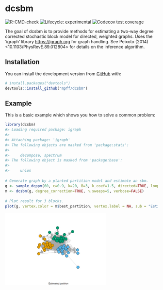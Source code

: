 
<!-- README.md is generated from README.Rmd. Please edit that file -->

# dcsbm

<!-- badges: start -->

[![R-CMD-check](https://github.com/mpff/dcsbm/workflows/R-CMD-check/badge.svg)](https://github.com/mpff/dcsbm/actions)
[![Lifecycle:
experimental](https://img.shields.io/badge/lifecycle-experimental-orange.svg)](https://lifecycle.r-lib.org/articles/stages.html#experimental)
[![Codecov test
coverage](https://codecov.io/gh/mpff/dcsbm/branch/main/graph/badge.svg)](https://app.codecov.io/gh/mpff/dcsbm?branch=main)
<!-- badges: end -->

The goal of dcsbm is to provide methods for estimating a two-way degree
corrected stochastic block model for directed, weighted graphs. Uses the
‘igraph’ library <https://igraph.org> for graph handling. See Peixoto
(2014) \<10.1103/PhysRevE.89.012804\> for details on the inference
algorithm.

## Installation

You can install the development version from
[GitHub](https://github.com/) with:

``` r
# install.packages("devtools")
devtools::install_github("mpff/dcsbm")
```

## Example

This is a basic example which shows you how to solve a common problem:

``` r
library(dcsbm)
#> Loading required package: igraph
#> 
#> Attaching package: 'igraph'
#> The following objects are masked from 'package:stats':
#> 
#>     decompose, spectrum
#> The following object is masked from 'package:base':
#> 
#>     union

# Generate graph by a planted partition model and estimate an sbm.
g <- sample_dcppm(60, c=0.9, k=20, B=3, k_coef=1.5, directed=TRUE, loops=TRUE)
m <- dcsbm(g, degree_correction=TRUE, n.sweeps=5, verbose=FALSE)

# Plot result for 3 blocks.
plot(g, vertex.color = m$best_partition, vertex.label = NA, sub = "Estimated partition")
```

<img src="man/figures/README-example-1.png" width="66%" />
